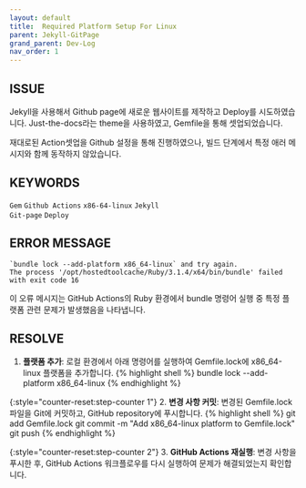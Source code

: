```yaml
---
layout: default
title:  Required Platform Setup For Linux
parent: Jekyll-GitPage
grand_parent: Dev-Log
nav_order: 1
---
```


## **ISSUE**
Jekyll을 사용해서 Github page에 새로운 웹사이트를 제작하고 Deploy를 시도하였습니다. 
Just-the-docs라는 theme을 사용하였고, Gemfile을 통해 셋업되었습니다.

재대로된 Action셋업을 Github 설정을 통해 진행하였으나, 빌드 단계에서 특정 애러 메시지와 함께 동작하지 않았습니다.

## **KEYWORDS**
`Gem` `Github Actions` `x86-64-linux` `Jekyll` <br>
`Git-page` `Deploy`

## **ERROR MESSAGE**

```
`bundle lock --add-platform x86_64-linux` and try again. 
The process '/opt/hostedtoolcache/Ruby/3.1.4/x64/bin/bundle' failed with exit code 16
```
이 오류 메시지는 GitHub Actions의 Ruby 환경에서 bundle 명령어 실행 중 특정 플랫폼 관련 문제가 발생했음을 나타냅니다.

## **RESOLVE**

1. **플랫폼 추가**: 로컬 환경에서 아래 명령어를 실행하여 Gemfile.lock에 x86_64-linux 플랫폼을 추가합니다.
    {% highlight shell %}
bundle lock --add-platform x86_64-linux
{% endhighlight %}

{:style="counter-reset:step-counter 1"}
2. **변경 사항 커밋**: 변경된 Gemfile.lock 파일을 Git에 커밋하고, GitHub repository에 푸시합니다.
    {% highlight shell %}
git add Gemfile.lock
git commit -m "Add x86_64-linux platform to Gemfile.lock"
git push
{% endhighlight %}

{:style="counter-reset:step-counter 2"}
3. **GitHub Actions 재실행**: 변경 사항을 푸시한 후, GitHub Actions 워크플로우를 다시 실행하여 문제가 해결되었는지 확인합니다.